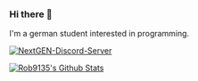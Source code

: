### Hi there 👋

I'm a german student interested in programming.

[![NextGEN-Discord-Server](https://img.shields.io/discord/879482948099919903.svg?label=Discord&logo=Discord&color=7289da&style=for-the-badge)](https://discord.next-gen.dev)

[![Rob9135's Github Stats](https://github-readme-stats.vercel.app/api?username=rob9315)](https://github.com/anuraghazra/github-readme-stats)
